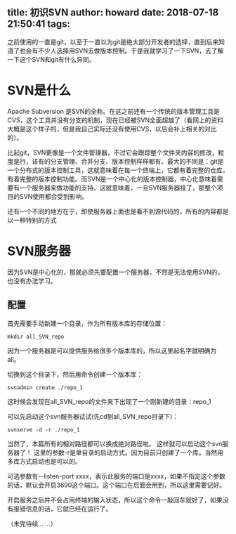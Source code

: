 title: 初识SVN
author: howard
date: 2018-07-18 21:50:41
tags:
---
之前使用的一直是git，以至于一直以为git是绝大部分开发者的选择，直到后来知道了也会有不少人选择用SVN去做版本控制。于是我就学习了一下SVN，去了解一下这个SVN和git有什么异同。

# SVN是什么
Apache Subversion 是SVN的全称。在这之前还有一个传统的版本管理工具是CVS，这个工具并没有分支的机制，现在已经被SVN全面超越了（看网上的资料大概是这个样子的，但是我自己实际还没有使用CVS，以后会补上相关的对比的）。

比起git，SVN更像是一个文件管理器，不过它会跟踪整个文件夹内容的修改，粒度是行，该有的分支管理、合并分支、版本控制样样都有。最大的不同是：git是一个分布式的版本控制工具，这就意味着在每一个终端上，它都有着完整的仓库，有着完整的版本控制功能。而SVN是一个中心化的版本控制器，中心化意味着需要有一个服务器来做功能的支持。这就意味着，一旦SVN服务器挂了，那整个项目的SVN使用都会受到影响。

还有一个不同的地方在于，即使服务器上面也是看不到源代码的，所有的内容都是以一种特别的方式

# SVN服务器

因为SVN是中心化的，那就必须先要配置一个服务器，不然是无法使用SVN的，也没有办法学习。

## 配置

首先需要手动新建一个目录，作为所有版本库的存储位置：



```
mkdir all_SVN_repo
```

因为一个服务器是可以提供服务给很多个版本库的，所以这里起名字就明确为all。

切换到这个目录下，然后用命令创建一个版本库：
```
svnadmin create ./repo_1
```
这时候会发现在all_SVN_repo的文件夹下出现了一个刚新建的目录：repo_1


可以先启动这个svn服务器试试(先cd到all_SVN_repo目录下)：
```
svnserve -d -r ./repo_1
```
当然了，本篇所有的相对路径都可以换成绝对路径啦。
这样就可以启动这个svn服务器了！
这里的参数-r是单目录的启动方式。因为目前只创建了一个库。当然用多库方式启动也是可以的。

可选参数有--listen-port xxxx，表示此服务的端口是xxxx，如果不指定这个参数的话，默认会开启3690这个端口。这个端口在后面会用到，所以这里需要记好。

开启服务之后并不会占用终端的输入状态，所以这个命令一敲回车就好了，如果没有报错信息的话，它就已经在运行了。


（未完待续... ...）